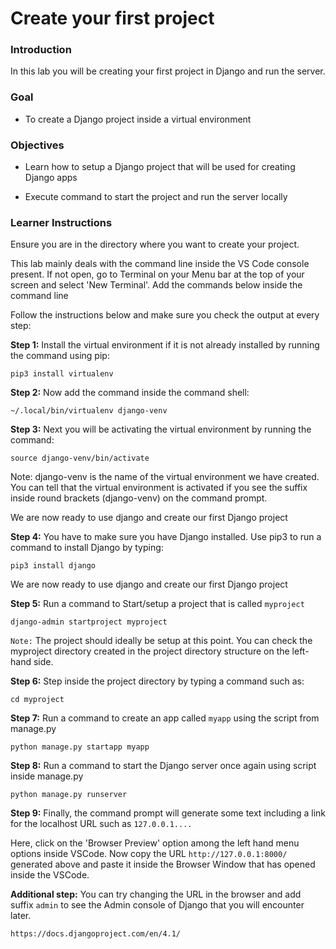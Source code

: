 # Create your first project

### Introduction

In this lab you will be creating your first project in Django and run the server.

### Goal
* To create a Django project inside a virtual environment

### Objectives
* Learn how to setup a Django project that will be used for creating Django apps

* Execute command to start the project and run the server locally



### Learner Instructions

Ensure you are in the directory where you want to create your project.

This lab mainly deals with the command line inside the VS Code console present. If not open, go to Terminal on your Menu bar at the top of your screen and select 'New Terminal'. Add the commands below inside the command line

Follow the instructions below and make sure you check the output at every step:


**Step 1:**  Install the virtual environment if it is not already installed by running the command using pip:

```
pip3 install virtualenv
```



**Step 2:**  Now add the command inside the command shell:

```
~/.local/bin/virtualenv django-venv
```


**Step 3:** Next you will be activating the virtual environment by running the command:

```
source django-venv/bin/activate
```

Note: django-venv is the name of the virtual environment we have created. You can tell that the virtual environment is activated if you see the suffix inside round brackets (django-venv) on the command prompt.

We are now ready to use django and create our first Django project

**Step 4:**  You have to make sure you have Django installed. Use pip3 to run a command to install Django by typing:

```
pip3 install django
```
We are now ready to use django and create our first Django project



**Step 5:** Run a command to Start/setup a project that is called ```myproject```  

```
django-admin startproject myproject
```



```Note:``` The project should ideally be setup at this point. You can check the myproject directory created in the project directory structure on the left-hand side. 


**Step 6:** Step inside the project directory by typing a command such as:

```
cd myproject
```

**Step 7:** Run a command to create an app called ```myapp``` using the script from manage.py

```
python manage.py startapp myapp
```

**Step 8:** Run a command to start the Django server once again using script inside manage.py  

```
python manage.py runserver
```

**Step 9:**  Finally, the command prompt will generate some text including a link for the localhost URL such as 
```127.0.0.1....``` 


Here, click on the 'Browser Preview' option among the left hand menu options inside VSCode. Now copy the URL ```http://127.0.0.1:8000/``` generated above and paste it inside the Browser Window that has opened inside the VSCode.


**Additional step:**  You can try changing the URL in the browser and add suffix ```admin``` to see the Admin console of Django that you will encounter later. 

```https://docs.djangoproject.com/en/4.1/``` 